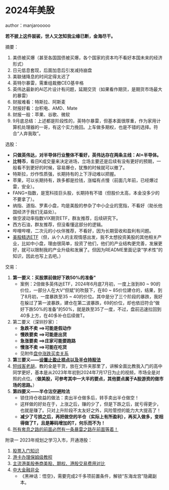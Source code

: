 # 2024年美股

author：manjarooooo

**若不披上这件袈裟，世人又怎知我尘缘已断，金海尽干。**

摘要：

1. 美债被买爆（甚至各国国债被买爆，各个国家的资本均不看好本国未来的经济形式）
2. 日元低息套现，后面加息后引发减持崩盘
3. 美联储降息的时间定得太迟了
4. 英特尔暴雷，需重组裁撤CEO基辛格
5. 英伟达最新的AI芯片设计有问题，延期交货（如果看作期货，是期货市场最大的暴雷）
6. 财报难看：特斯拉、阿斯麦
7. 财报好看：台积电、AMD、Mate
8. 财报一般：苹果、谷歌、微软
9. 9月底总结：上述都是阶段性的，英特尔暴雷，但基本面很厚重，作为家用计算机处理器的一哥，有这个实力挽回。上车做多期权，也是不错的选择。符合“人弃我取”。

选股：
* **只做英伟达，对半导体行业整体不看好，英伟达存在两条主线：AI+半导体。**
* **比特币**，看日K成交量来决定进场，立场主要还是后续有没有更好的预期，一般看不到更好的时候，容易爆仓，犹豫的时候就可以撤了。
* 特斯拉，炒作性质强，长期持有的上下浮动难以把握。
* 苹果，可以长期持有，跌多都是捡钱，涨幅有点慢（前面几年前，已经爆过雷，安全）。
* FANG+指数，是宽科技巨头股，长期持有不错（但股价太高，本金没多少的不要拿了）。
* 纳指、道指、罗素小盘，均是美股的参杂了中小企业的宽指，不看好（助长他国经济于我们无益处）。
* 做空波动率指数VIX期货ETF，群友推荐，后续研究下。
* 西方石油，群友推荐，但没看懂这部分的逻辑。
* 哔哩哔哩，二次元的小伙伴推荐，不看好，因为长期营收和盈利有问题。
* [美股精选ETF](./美股ETF精选.png)（但，从个人的主观情感出发，我不太想投资美股的其他相关产业，比如中小盘，理由很简单，投资了他们，他们的产业结构更完善，发展更好，就可以限制我的产业升级和发展了。但因为README里面记录“学术性”的知识，因此也写上去吧。）

交易：

1. **第一要义：买股票前做好下跌50%的准备"**
   * 案例：2倍做多英伟达ETF，2024年6月底7月初，一度上涨到80 ~ 90的价位，一部分人在大V“但斌”的吹鼓下，在80 ~ 85价位建仓的，结果，到了8月初，一度暴跌至35 ~ 40的价位。其中是分了三个阶段的暴跌，我好在躲过了第一波暴跌，建仓在第二波暴跌，69的价位，却也依旧符合“做好下跌50%的准备”的50%，就是跌至35了一度，不过，盘前迅速拉回到40多上方，在40多补仓后续做T。
2. 第二要义（深圳抄家）：
   * **急跌不卖 ==>可能是假动作**
   * **慢跌要卖 ==>可能是出货**
   * **急涨要卖 ==>庄家可能要跑路**
   * **慢涨不卖 ==>可能在吃货**
   * 见附件[盘中涨跌买卖关系](./盘中涨跌买卖关系.png)
3. **第三要义——[设置止盈止损点以及半仓持股法](./设置止盈止损点以及半仓法.mp4)**
4. [短线客老胡](./短线客老胡/)，教的全是干货，放在文件夹那里了，讲解全面比教我入门的高中同学更好，基本是从2023年年初到2024年7月17日为止的视频，市场全是对照的点位。（**做美股，可参考其中一大半的要点，其他要点属于A股游资的做市场的思路。**）
5. **第四要义——半仓沽空避险法**
   * 锁住持仓收益的做法：卖出半仓做多后，转手卖出半仓做空！
   * 这样做的好处在于，上涨之后，赚的少了，但是下跌之后，就亏得更少，也就是赚了。只对上升阶段不太友好之外，风险管控的能力大大提高了！
   * **减少了亏损之后，再把做空的半仓（实际上有所盈利），再买入做多，变相得做了T，且是筹码增加的T，何乐而不为！**
6. [所有套息之路的前面必然有一条暴雷之路在前面等着！](./所有套息之路必然有一条崩溃之路在前面等着.mp4)

附录一 2023年规划之学习入市，开通港股：

1. [股票入门知识](./股票入门基础指南.pdf)
2. [港卡办理保姆级教程](./港卡办理保姆级教程.md)
3. [主流港美股券商美股、期权、港股交易费用对比](./主流港美股券商美股、期权、港股交易费用对比.png)
4. [中大金融非全](./中大金融非全.png)
   * 《黑神话：悟空》，需要完成2千多项前置条件，解锁“东海龙宫”隐藏副本。
